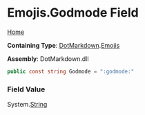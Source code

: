 # Emojis\.Godmode Field

[Home](../../../README.md)

**Containing Type**: [DotMarkdown](../../README.md)\.[Emojis](../README.md)

**Assembly**: DotMarkdown\.dll

```csharp
public const string Godmode = ":godmode:"
```

### Field Value

System\.[String](https://docs.microsoft.com/en-us/dotnet/api/system.string)